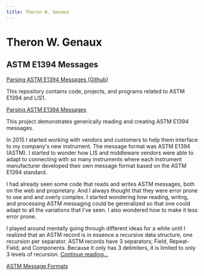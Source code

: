 ```yaml
---
title: Theron W. Genaux
---
```


# Theron W. Genaux

## ASTM E1394 Messages

[Parsing ASTM E1394 Messages (Github)](https://github.com/twgenaux/tgenaux-ASTM-LIS) 

This repository contains code, projects, and programs related to ASTM E1394 and LIS1.

[Parsing ASTM E1394 Messages](https://twgenaux.github.io/ASTME1394MessagParsing/ASTME1394MessagParsing)  

This project demonstrates generically reading and creating ASTM  E1394 messages. 

In 2015 I started working with vendors and customers to help them interface to my company's new instrument. The message format was ASTM E1394 (ASTM). I started to wonder how LIS and middleware vendors were able to adapt to connecting with so many instruments where each instrument manufacturer developed their own message format based on the ASTM E1394 standard.

I had already seen some code that reads and writes ASTM messages, both on the web and proprietary. And I always thought that they were error prone to use and and overly complex. I started  wondering how reading, writng, and processing ASTM messaging could be generalized so that one could adapt to all the variations that I've seen. I also wondered how to make it less error prone.

I played around mentally going through different ideas for a while until I realized that an ASTM record is in essence a recursive data structure, one recursion per separator. ASTM records have 3 separators; Field, Repeat-Field, and Components. Because it only has 3 delimiters, it is limited to only 3 levels of recursion. [Continue reading...](https://twgenaux.github.io/ASTME1394MessagParsing) 



[ASTM Message Formats](https://twgenaux.github.io/MessageFormats/MessageFormats)  



